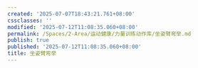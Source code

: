 ```yaml
---
created: '2025-07-07T18:43:21.761+08:00'
cssclasses: ''
modified: '2025-07-12T11:08:35.060+08:00'
permalink: /Spaces/2-Area/运动健康/力量训练动作库/坐姿臂弯举.md
publish: true
published: '2025-07-12T11:08:35.060+08:00'
title: 坐姿臂弯举
---
```

